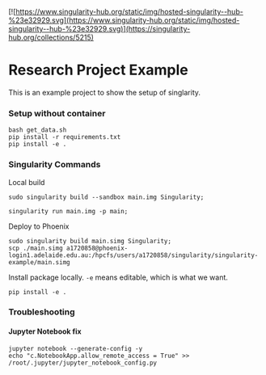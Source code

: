 [![https://www.singularity-hub.org/static/img/hosted-singularity--hub-%23e32929.svg](https://www.singularity-hub.org/static/img/hosted-singularity--hub-%23e32929.svg)](https://singularity-hub.org/collections/5215)

# Research Project Example

This is an example project to show the setup of singlarity.

### Setup without container

```
bash get_data.sh
pip install -r requirements.txt
pip install -e .
```

### Singularity Commands

Local build

```
sudo singularity build --sandbox main.img Singularity;

singularity run main.img -p main;
```

Deploy to Phoenix

```
sudo singularity build main.simg Singularity;
scp ./main.simg a1720858@phoenix-login1.adelaide.edu.au:/hpcfs/users/a1720858/singularity/singularity-example/main.simg
```

Install package locally. `-e` means editable, which is what we want.

```
pip install -e .
```

### Troubleshooting

#### Jupyter Notebook fix

```
jupyter notebook --generate-config -y
echo "c.NotebookApp.allow_remote_access = True" >> /root/.jupyter/jupyter_notebook_config.py

```
